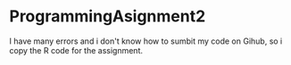 # ProgrammingAsignment2
I have many errors and i don't know how to sumbit my code on Gihub, so i copy the R code for the assignment.
